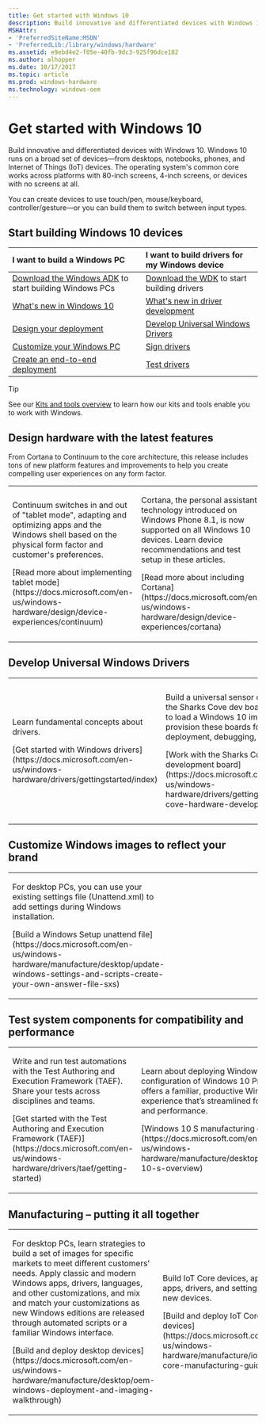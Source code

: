 ```yaml
---
title: Get started with Windows 10
description: Build innovative and differentiated devices with Windows 10.
MSHAttr:
- 'PreferredSiteName:MSDN'
- 'PreferredLib:/library/windows/hardware'
ms.assetid: e9ebd4e2-f05e-40fb-9dc3-925f96dce182
ms.author: alhopper
ms.date: 10/17/2017
ms.topic: article
ms.prod: windows-hardware
ms.technology: windows-oem
---
```

# Get started with Windows 10

Build innovative and differentiated devices with Windows 10. Windows 10 runs on a broad set of devices—from desktops, notebooks, phones, and Internet of Things (IoT) devices. The operating system's common core works across platforms with 80-inch screens, 4-inch screens, or devices with no screens at all.

You can create devices to use touch/pen, mouse/keyboard, controller/gesture—or you can build them to switch between input types.

## Start building Windows 10 devices

| **I want to build a Windows PC**                          | **I want to build drivers for my Windows device**         |
|:----------------------------------------------------------|:----------------------------------------------------------|
| [Download the Windows ADK](adk-install.md) to start building Windows PCs   | [Download the WDK](https://developer.microsoft.com/en-us/windows/hardware/windows-driver-kit) to start building drivers               |
| [What's new in Windows 10](what-s-new-in-windows.md)      | [What's new in driver development](https://docs.microsoft.com/en-us/windows-hardware/drivers/what-s-new-in-driver-development)                      |
| [Design your deployment](https://docs.microsoft.com/en-us/windows-hardware/design/) | [Develop Universal Windows Drivers](https://docs.microsoft.com/en-us/windows-hardware/drivers/develop/getting-started-with-universal-drivers) |
| [Customize your Windows PC](https://docs.microsoft.com/en-us/windows-hardware/customize/) | [Sign drivers](https://docs.microsoft.com/en-us/windows-hardware/drivers/install/driver-signing) |
| [Create an end-to-end deployment](https://docs.microsoft.com/en-us/windows-hardware/manufacture/desktop/oem-windows-deployment-and-imaging-walkthrough) | [Test drivers](https://docs.microsoft.com/en-us/windows-hardware/drivers/develop/testing-a-driver) |

> [!Tip]
> See our [Kits and tools overview](kits-and-tools-overview.md) to learn how our kits and tools enable you to work with Windows.

## Design hardware with the latest features

From Cortana to Continuum to the core architecture, this release includes tons of new platform features and improvements to help you create compelling user experiences on any form factor.

<table>
<colgroup>
<col width="33%" />
<col width="33%" />
<col width="33%" />
</colgroup>
<tbody>
<tr class="odd">
<td><p>Continuum switches in and out of &quot;tablet mode&quot;, adapting and optimizing apps and the Windows shell based on the physical form factor and customer's preferences.</p>
<p>[Read more about implementing tablet mode](https://docs.microsoft.com/en-us/windows-hardware/design/device-experiences/continuum)</p></td>
<td><p>Cortana, the personal assistant technology introduced on Windows Phone 8.1, is now supported on all Windows 10 devices. Learn device recommendations and test setup in these articles.</p>
<p>[Read more about including Cortana](https://docs.microsoft.com/en-us/windows-hardware/design/device-experiences/cortana)</p></td>
<td><p>Windows Hello allows users to securely logon to a device using a biometric device like a fingerprint reader or an IR camera.</p>
<p>[Learn more about biometric requirements for Windows Hello](https://docs.microsoft.com/en-us/windows-hardware/design/device-experiences/windows-hello-biometric-requirements)</p></td>
</tr>
</tbody>
</table>

## Develop Universal Windows Drivers

<table>
<colgroup>
<col width="33%" />
<col width="33%" />
<col width="33%" />
</colgroup>
<tbody>
<tr class="odd">
<td><p>Learn fundamental concepts about drivers.</p>
<p>[Get started with Windows drivers](https://docs.microsoft.com/en-us/windows-hardware/drivers/gettingstarted/index)</p></td>
<td><p>Build a universal sensor driver based on the Sharks Cove dev board. Learn how to load a Windows 10 image and provision these boards for driver deployment, debugging, and testing.</p>
<p>[Work with the Sharks Cove hardware development board](https://docs.microsoft.com/en-us/windows-hardware/drivers/gettingstarted/sharks-cove-hardware-development-board)</p></td>
<td><p>Create a single driver that runs across multiple device types, from embedded systems to tablets and desktop PCs. UMDF and KMDF templates are included in Visual Studio to help you get started.</p>
<p>[Get started with Universal Windows drivers](https://docs.microsoft.com/en-us/windows-hardware/drivers/develop/getting-started-with-universal-drivers)</p></td>
</tr>
</tbody>
</table>

## Customize Windows images to reflect your brand

<table>
<colgroup>
<col width="50%" />
<col width="50%" />
</colgroup>
<tbody>
<tr class="odd">
<td><p>For desktop PCs, you can use your existing settings file (Unattend.xml) to add settings during Windows installation.</p>
<p>[Build a Windows Setup unattend file](https://docs.microsoft.com/en-us/windows-hardware/manufacture/desktop/update-windows-settings-and-scripts-create-your-own-answer-file-sxs)</p></td>
</tr>
</tbody>
</table>

## Test system components for compatibility and performance

<table>
<colgroup>
<col width="33%" />
<col width="33%" />
<col width="33%" />
</colgroup>
<tbody>
<tr class="odd">
<td><p>Write and run test automations with the Test Authoring and Execution Framework (TAEF). Share your tests across disciplines and teams.</p>
<p>[Get started with the Test Authoring and Execution Framework (TAEF)](https://docs.microsoft.com/en-us/windows-hardware/drivers/taef/getting-started)</p></td>
<td><p>Learn about deploying Windows 10 S, a configuration of Windows 10 Pro that offers a familiar, productive Windows experience that’s streamlined for security and performance.</p>
<p>[Windows 10 S manufacturing overview](https://docs.microsoft.com/en-us/windows-hardware/manufacture/desktop/windows-10-s-overview)</p>
</td>
<td><p>Test your hardware with the Windows Hardware Lab Kit.</p>
<p>[Get started with the Windows Hardware Lab Kit](https://docs.microsoft.com/en-us/windows-hardware/test/hlk/getstarted/windows-hlk-getting-started)</p></td>
<td><p>Analyze system and application performance using the Windows Performance Toolkit.</p>
<p>[Get started with the Windows Performance step-by-step guides](https://docs.microsoft.com/en-us/windows-hardware/test/wpt/windows-performance-step-by-step-guides)</p></td>
</tr>
</tbody>
</table>

## <a href="" id="manufacturing---putting-it-all-together"></a>Manufacturing – putting it all together

<table>
<colgroup>
<col width="33%" />
<col width="33%" />
<col width="33%" />
</colgroup>
<tbody>
<tr class="odd">
<td><p>For desktop PCs, learn strategies to build a set of images for specific markets to meet different customers' needs. Apply classic and modern Windows apps, drivers, languages, and other customizations, and mix and match your customizations as new Windows editions are released through automated scripts or a familiar Windows interface.</p>
<p>[Build and deploy desktop devices](https://docs.microsoft.com/en-us/windows-hardware/manufacture/desktop/oem-windows-deployment-and-imaging-walkthrough)</p></td>
<td><p>Build IoT Core devices, applying apps, drivers, and settings to new devices.</p>
<p>[Build and deploy IoT Core devices](https://docs.microsoft.com/en-us/windows-hardware/manufacture/iot/iot-core-manufacturing-guide)</p></td>
<td><p>OEMs and ODMs can build and test mobile devices and drivers.</p>
<p>[Build and deploy phones](https://docs.microsoft.com/en-us/windows-hardware/manufacture/mobile/mobile-deployment-and-imaging)</p></td>
</tr>
</tbody>
</table>
